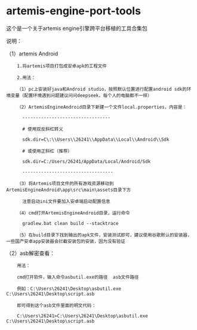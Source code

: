 # artemis-engine-port-tools
这个是一个关于artemis engine引擎跨平台移植的工具合集包

说明：

（1）artemis Android

        1.将artemis项目打包成安卓apk的工程文件

        2.用法：

        （1）pc上安装好java和Android studio，按照默认位置进行配置android sdk的环境变量（配置环境遇到问题建议问问deepseek，每个人的电脑都不一样）
        
        （2）ArtemisEngineAndroid目录下新建一个文件local.properties，内容是：
        
          ---------------------------------
          
          # 使用双反斜杠转义
          
          sdk.dir=C\:\\Users\\26241\\AppData\\Local\\Android\\Sdk
          
          # 或使用正斜杠（推荐）
          
          sdk.dir=C:/Users/26241/AppData/Local/Android/Sdk
          
          ----------------------------------
          
        （3）将Artemis项目文件的所有游戏资源移动到ArtemisEngineAndroid\app\src\main\assets目录下方
        
          注意启动ini文件要加入安卓端启动配置信息
          
        （4）cmd打开ArtemisEngineAndroid目录，运行命令
        
          gradlew.bat clean build --stacktrace
          
        （5）在build目录下找到输出的apk文件，安装测试即可，建议使用谷歌默认的安装器，一些国产安卓app安装器会拦截安装包的安装，因为没有验证

（2）asb解密查看：

        用法：
        
        cmd打开软件，输入命令asbutil.exe的路径  asb文件路径
        
        例如：C:\Users\26241\Desktop\asbutil.exe C:\Users\26241\Desktop\script.asb
        
        即可得到这个asb文件里面的明文代码：
        
        C:\Users\26241>C:\Users\26241\Desktop\asbutil.exe C:\Users\26241\Desktop\script.asb
        





        
        
